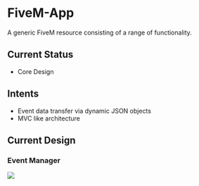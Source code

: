 # FiveM-App

A generic FiveM resource consisting of a range of functionality.

## Current Status

- Core Design

## Intents

- Event data transfer via dynamic JSON objects
- MVC like architecture

## Current Design

### Event Manager

<img src="[image-source-url-location.com](https://imgur.com/a/vTEavdb.jpg)" />
